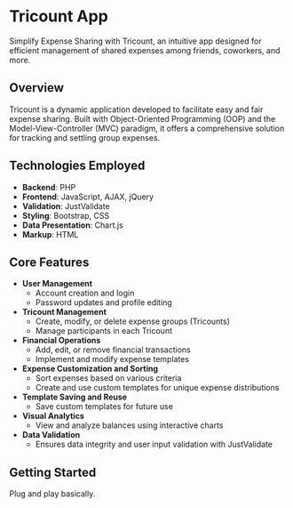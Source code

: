# Tricount App
Simplify Expense Sharing with Tricount, an intuitive app designed for efficient management of shared expenses among friends, coworkers, and more.

## Overview
Tricount is a dynamic application developed to facilitate easy and fair expense sharing. Built with Object-Oriented Programming (OOP) and the Model-View-Controller (MVC) paradigm, it offers a comprehensive solution for tracking and settling group expenses.

## Technologies Employed
- **Backend**: PHP
- **Frontend**: JavaScript, AJAX, jQuery
- **Validation**: JustValidate
- **Styling**: Bootstrap, CSS
- **Data Presentation**: Chart.js
- **Markup**: HTML

## Core Features
- **User Management**
  - Account creation and login
  - Password updates and profile editing
- **Tricount Management**
  - Create, modify, or delete expense groups (Tricounts)
  - Manage participants in each Tricount
- **Financial Operations**
  - Add, edit, or remove financial transactions
  - Implement and modify expense templates
- **Expense Customization and Sorting**
  - Sort expenses based on various criteria
  - Create and use custom templates for unique expense distributions
- **Template Saving and Reuse**
  - Save custom templates for future use
- **Visual Analytics**
  - View and analyze balances using interactive charts
- **Data Validation**
  - Ensures data integrity and user input validation with JustValidate

## Getting Started
Plug and play basically.

